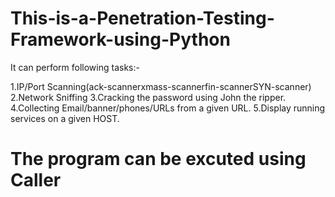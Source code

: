 # This-is-a-Penetration-Testing-Framework-using-Python

It can perform following tasks:-

1.IP/Port Scanning(ack-scannerxmass-scannerfin-scannerSYN-scanner) 
2.Network Sniffing
3.Cracking the password using John the ripper.
4.Collecting Email/banner/phones/URLs from a given URL.
5.Display running services on a given HOST.

# The program can be excuted using Caller
